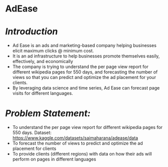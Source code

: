# AdEase
# *Introduction*

- Ad Ease is an ads and marketing-based company helping businesses elicit
maximum clicks @ minimum cost.
- It is an ad infrastructure to help businesses promote themselves easily,
effectively, and economically
- The company is trying to understand the per page view report for different wikipedia pages for 550 days, and forecasting the number of views so that you can predict and optimize the ad placement for your clients.
- By leveraging data science and time series, Ad Ease can forecast page visits for different languages.

# *Problem Statement:*
* To understand the per page view report for different wikipedia pages for 550 days. Dataset: https://www.kaggle.com/datasets/saimaharana/adease/data
* To forecast the number of views to predict and optimize the ad placement for clients  
* To provide clients (different regions) with data on how their ads will perform on pages in different languages


